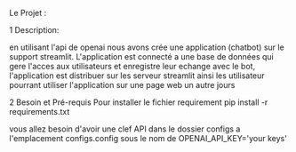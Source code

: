 Le Projet : 

1 Description:

en utilisant l'api de openai nous avons crée une application (chatbot) sur le support streamlit. L'application est connecté a une base de données qui gere l'acces aux utilisateurs et  enregistre leur echange avec le bot, l'application est distribuer sur les serveur streamlit ainsi les utilisateur pourrant utiliser l'application sur une page web un autre jours


2 Besoin et Pré-requis 
Pour installer le fichier requirement
pip install -r requirements.txt

vous allez besoin d'avoir une clef API dans le dossier configs 
a l'emplacement configs.config 
sous le nom de OPENAI_API_KEY='your keys'





